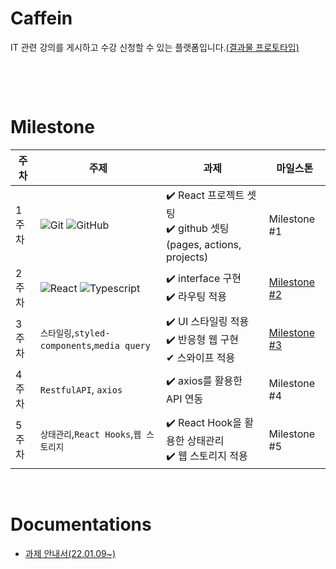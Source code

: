 # Caffein
IT 관련 강의를 게시하고 수강 신청할 수 있는 플랫폼입니다.[(결과물 프로토타입)](https://www.figma.com/proto/pYBuhJKhKnV1GbhGf6sxBc/%EC%BD%94%EB%A9%98%ED%86%A0-%EC%A7%81%EB%AC%B4PT?page-id=2%3A562&node-id=2%3A571&viewport=328%2C48%2C0.12&scaling=scale-down&starting-point-node-id=2%3A571)


<br/>


&nbsp;
&nbsp;
# Milestone

|주차|주제|과제|마일스톤|
|------|---|---|--|
|1주차|![Git](https://img.shields.io/badge/-Git-05122A?style=flat&logo=git) ![GitHub](https://img.shields.io/badge/-GitHub-05122A?style=flat&logo=github)| ✔️ React 프로젝트 셋팅<br/> ✔️ github 셋팅(pages, actions, projects)|Milestone #1|
|2주차|![React](https://img.shields.io/badge/-React-05122A?style=flat&logo=react) ![Typescript](https://img.shields.io/badge/-Typescript-05122A?style=flat&logo=typescript)|✔️ interface 구현 <br/>✔️ 라우팅 적용 |[Milestone #2](https://github.com/congchu/caffein/milestone/1?closed=1)
|3주차|`스타일링`,`styled-components`,`media query`|✔️ UI 스타일링 적용 <br/>✔️ 반응형 웹 구현 <br/>✔ 스와이프 적용|[Milestone #3](https://github.com/congchu/caffein/milestone/2)|
|4주차|`RestfulAPI`, `axios`|✔️ axios를 활용한 API 연동 <br/>|Milestone #4|
|5주차|`상태관리`,`React Hooks`,`웹 스토리지`|✔️ React Hook을 활용한 상태관리  <br/>✔️ 웹 스토리지 적용|Milestone #5|

<br/>

# Documentations

- [과제 안내서(22.01.09~)](https://www.notion.so/cucus/PT-1-9-5f5f3561705e41448b48f7f4f3258e9d)
